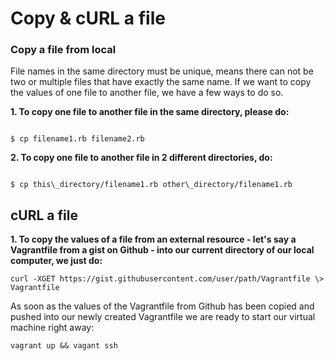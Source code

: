 # Copy & cURL a file


### Copy a file from local

File names in the same directory must be unique, means there can not be two or multiple files that have exactly the same name. If we want to copy the values of one file to another file, we have a few ways to do so.

**1. To copy one file to another file in the same directory, please do:**

```

$ cp filename1.rb filename2.rb

```

**2. To copy one file to another file in 2 different directories, do:**

```

$ cp this\_directory/filename1.rb other\_directory/filename1.rb

```

## cURL a file

**1. To copy the values of a file from an external resource - let's say a Vagrantfile from a gist on Github - into our current directory of our local computer, we just do:**

```
curl -XGET https://gist.githubusercontent.com/user/path/Vagrantfile \> Vagrantfile

```
As soon as the values of the Vagrantfile from Github has been copied and pushed into our newly created Vagrantfile we are ready to start our virtual machine right away:

```
vagrant up && vagant ssh

```
